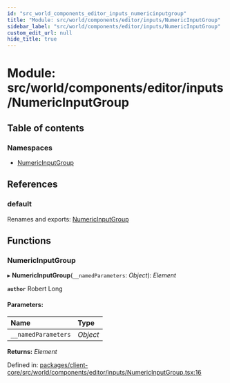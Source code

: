 ```yaml
---
id: "src_world_components_editor_inputs_numericinputgroup"
title: "Module: src/world/components/editor/inputs/NumericInputGroup"
sidebar_label: "src/world/components/editor/inputs/NumericInputGroup"
custom_edit_url: null
hide_title: true
---
```


# Module: src/world/components/editor/inputs/NumericInputGroup

## Table of contents

### Namespaces

- [NumericInputGroup](src_world_components_editor_inputs_numericinputgroup.numericinputgroup.md)

## References

### default

Renames and exports: [NumericInputGroup](src_world_components_editor_inputs_numericinputgroup.md#numericinputgroup)

## Functions

### NumericInputGroup

▸ **NumericInputGroup**(`__namedParameters`: *Object*): *Element*

**`author`** Robert Long

#### Parameters:

| Name | Type |
| :------ | :------ |
| `__namedParameters` | *Object* |

**Returns:** *Element*

Defined in: [packages/client-core/src/world/components/editor/inputs/NumericInputGroup.tsx:16](https://github.com/xr3ngine/xr3ngine/blob/7e8e151f1/packages/client-core/src/world/components/editor/inputs/NumericInputGroup.tsx#L16)
